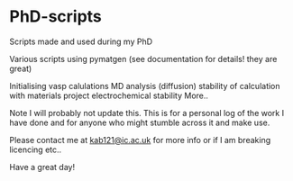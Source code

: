 # PhD-scripts
Scripts made and used during my PhD

Various scripts using pymatgen (see documentation for details! they are great)

Initialising vasp calulations
MD analysis (diffusion)
stability of calculation with materials project
electrochemical stability
More..

Note I will probably not update this.
This is for a personal log of the work I have done and for anyone who might stumble across it and make use.

Please contact me at kab121@ic.ac.uk for more info or if I am breaking licencing etc..

Have a great day!
